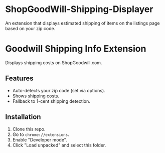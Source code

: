 # ShopGoodWill-Shipping-Displayer
An extension that displays estimated shipping of items on the listings page based on your zip code.

# Goodwill Shipping Info Extension  
Displays shipping costs on ShopGoodwill.com.  

## Features  
- Auto-detects your zip code (set via options).  
- Shows shipping costs.  
- Fallback to 1-cent shipping detection.  

## Installation  
1. Clone this repo.  
2. Go to `chrome://extensions`.  
3. Enable "Developer mode".  
4. Click "Load unpacked" and select this folder.  
